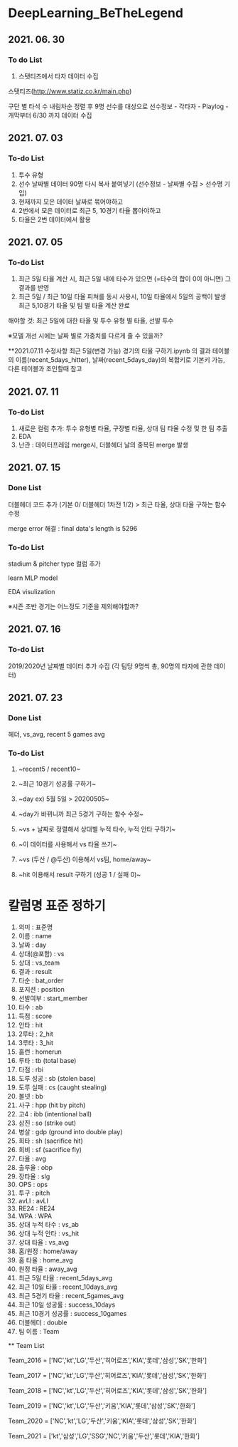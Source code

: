 # DeepLearning_BeTheLegend

## 2021. 06. 30
### To do List
1. 스탯티즈에서 타자 데이터 수집

스탯티즈(http://www.statiz.co.kr/main.php)

구단 별 타석 수 내림차순 정렬 후 9명 선수를 대상으로
선수정보 - 각타자 - Playlog - 개막부터 6/30 까지 데이터 수집

## 2021. 07. 03
### To-do List
1. 투수 유형
2. 선수 날짜별 데이터 90명 다시 복사 붙여넣기 (선수정보 - 날짜별 수집 > 선수명 기입)
3. 현재까지 모은 데이터 날짜로 묶어야하고
4. 2번에서 모은 데이터로 최근 5, 10경기 타율 뽑아야하고
5. 타율은 2번 데이터에서 활용

## 2021. 07. 05
### To-do List
1. 최근 5일 타율 계산 시, 최근 5일 내에 타수가 있으면 (=타수의 합이 0이 아니면) 그 결과를 반영
2. 최근 5일 / 최근 10일 타율 피쳐를 동시 사용시, 10일 타율에서 5일의 공백이 발생 
최근 5,10경기 타율 및 팀 별 타율 계산 완료

해야할 것: 최근 5일에 대한 타율 및 투수 유형 별 타율, 선발 투수 

※모델 개선 시에는 날짜 별로 가중치를 다르게 줄 수 있을까?

**2021.07.11 수정사항
최근 5일(변경 가능) 경기의 타율 구하기.ipynb 의 결과 테이블의
이름(recent_5days_hitter), 날짜(recent_5days_day)의 복합키로 기본키 가능, 다른 테이블과 조인할때 참고


## 2021. 07. 11
### To-do List
1. 새로운 컬럼 추가: 투수 유형별 타율, 구장별 타율, 상대 팀 타율 수정 및 한 팀 추출
2. EDA  
3. 난관 : 데이터프레임 merge시, 더블헤더 날의 중복된 merge 발생

## 2021. 07. 15
### Done List
더블헤더 코드 추가 (기본 0/ 더블헤더 1차전 1/2) > 최근 타율, 상대 타율 구하는 함수 수정


merge error 해결 : final data's length is 5296

### To-do List
stadium & pitcher type 컬럼 추가


learn MLP model


EDA visulization


※시즌 초반 경기는 어느정도 기준을  제외해야할까?

## 2021. 07. 16
### To-do List
2019/2020년 날짜별 데이터 추가 수집
(각 팀당 9명씩 총, 90명의 타자에 관한 데이터)

## 2021. 07. 23
### Done List
헤더, vs_avg, recent 5 games avg

### To-do List
1. ~recent5 / recent10~
2. ~최근 10경기 성공률 구하기~
3. ~day ex) 5월 5일 > 20200505~
4. ~day가 바뀌니까 최근 5경기 구하는 함수 수정~

5. ~vs + 날짜로 정렬해서 상대별 누적 타수, 누적 안타 구하기~
6. ~이 데이터를 사용해서 vs 타율 쓰기~
7. ~vs (두산 / @두산) 이용해서 vs팀, home/away~
8. ~hit 이용해서 result 구하기 (성공 1 / 실패 0)~


# 칼럼명 표준 정하기
1. 의미 : 표준명
2. 이름 : name
3. 날짜 : day
4. 상대(@포함) : vs
5. 상대 : vs_team
6. 결과 : result
7. 타순 : bat_order
8. 포지션 : position
9. 선발여부 : start_member
10. 타수 : ab
11. 득점 : score
12. 안타 : hit
13. 2루타 : 2_hit
14. 3루타 : 3_hit
15. 홈런 : homerun
16. 루타 : tb (total base)
17. 타점 : rbi
18. 도루 성공 : sb (stolen base)
19. 도루 실패 : cs (caught stealing)
20. 볼넷 : bb
21. 사구 : hpp (hit by pitch)
22. 고4 : ibb (intentional ball)
23. 삼진 : so (strike out)
24. 병살 : gdp (ground into double play)
25. 희타 : sh (sacrifice hit)
26. 희비 : sf (sacrifice fly)
27. 타율 : avg
28. 출루율 : obp
29. 장타율 : slg
30. OPS : ops
31. 투구 : pitch
32. avLI : avLI
33. RE24 : RE24
34. WPA : WPA
35. 상대 누적 타수 : vs_ab
36. 상대 누적 안타 : vs_hit
37. 상대 타율 : vs_avg
38. 홈/원정 : home/away
39. 홈 타율 : home_avg
40. 원정 타율 : away_avg
41. 최근 5일 타율 : recent_5days_avg
42. 최근 10일 타율 : recent_10days_avg
43. 최근 5경기 타율 : recent_5games_avg
44. 최근 10일  성공률 : success_10days
45. 최근 10경기 성공률 : success_10games
46. 더블헤더 : double
47. 팀 이름 : Team

** Team List
  
Team_2016 = ['NC','kt','LG','두산','히어로즈','KIA','롯데','삼성','SK','한화']

Team_2017 = ['NC','kt','LG','두산','히어로즈','KIA','롯데','삼성','SK','한화']

Team_2018 = ['NC','kt','LG','두산','히어로즈','KIA','롯데','삼성','SK','한화']

Team_2019 = ['NC','kt','LG','두산','키움','KIA','롯데','삼성','SK','한화']

Team_2020 = ['NC','kt','LG','두산','키움','KIA','롯데','삼성','SK','한화']

Team_2021 = ['kt','삼성','LG','SSG','NC','키움','두산','롯데','KIA','한화']


